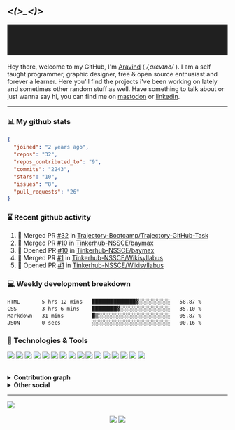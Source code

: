 &nbsp;

## *<(>_<)>*

<p align="center">
  <img src="https://github.com/aravinds-arv/aravinds-arv/blob/master/header.gif">
</p>

Hey there, welcome to my GitHub, I'm [Aravind](https://arv.codes/) ( */ˌaɾɛvɪnð/* ). I am a self taught programmer, graphic designer, free & open source enthusiast and forever a learner. Here you'll find the projects i've been working on lately and sometimes other random stuff as well. Have something to talk about or just wanna say hi, you can find me on [mastodon](https://mstdn.social/@aravinds_arv) or [linkedin](https://www.linkedin.com/in/aravinds-arv/).

---

### 📊 My github stats

```json
{
  "joined": "2 years ago",
  "repos": "32",
  "repos_contributed_to": "9",
  "commits": "2243",
  "stars": "10",
  "issues": "8",
  "pull_requests": "26"
}
```

### ⌛ Recent github activity
<!--START_SECTION:activity-->
1. 🎉 Merged PR [#32](https://github.com/Trajectory-Bootcamp/Trajectory-GitHub-Task/pull/32) in [Trajectory-Bootcamp/Trajectory-GitHub-Task](https://github.com/Trajectory-Bootcamp/Trajectory-GitHub-Task)
2. 🎉 Merged PR [#10](https://github.com/Tinkerhub-NSSCE/baymax/pull/10) in [Tinkerhub-NSSCE/baymax](https://github.com/Tinkerhub-NSSCE/baymax)
3. 💪 Opened PR [#10](https://github.com/Tinkerhub-NSSCE/baymax/pull/10) in [Tinkerhub-NSSCE/baymax](https://github.com/Tinkerhub-NSSCE/baymax)
4. 🎉 Merged PR [#1](https://github.com/Tinkerhub-NSSCE/Wikisyllabus/pull/1) in [Tinkerhub-NSSCE/Wikisyllabus](https://github.com/Tinkerhub-NSSCE/Wikisyllabus)
5. 💪 Opened PR [#1](https://github.com/Tinkerhub-NSSCE/Wikisyllabus/pull/1) in [Tinkerhub-NSSCE/Wikisyllabus](https://github.com/Tinkerhub-NSSCE/Wikisyllabus)
<!--END_SECTION:activity-->

### 💻 Weekly development breakdown
<!--START_SECTION:waka-->

```text
HTML       5 hrs 12 mins   ██████████████▓░░░░░░░░░░   58.87 %
CSS        3 hrs 6 mins    ████████▓░░░░░░░░░░░░░░░░   35.10 %
Markdown   31 mins         █▒░░░░░░░░░░░░░░░░░░░░░░░   05.87 %
JSON       0 secs          ░░░░░░░░░░░░░░░░░░░░░░░░░   00.16 %
```

<!--END_SECTION:waka-->
  
### 🔧 Technologies & Tools
![](https://img.shields.io/badge/OS-Manjaro_KDE-informational?style=plastic&logo=manjaro&logoColor=white&color=2bbc8a)
![](https://img.shields.io/badge/Shell-Zsh-informational?style=plastic&logo=bash&logoColor=white&color=2bbc8a)
![](https://img.shields.io/badge/Editor-VS_Code-informational?style=plastic&logo=visualstudiocode&logoColor=white&color=2bbc8a)
![](https://img.shields.io/badge/Code-Python-informational?style=plastic&logo=python&logoColor=white&color=2bbc8a)
![](https://img.shields.io/badge/Code-C-informational?style=plastic&logo=c&logoColor=white&color=2bbc8a)
![](https://img.shields.io/badge/Code-C++-informational?style=plastic&logo=cplusplus&logoColor=white&color=2bbc8a)
![](https://img.shields.io/badge/Code-HTML5-informational?style=plastic&logo=html5&logoColor=white&color=2bbc8a)
![](https://img.shields.io/badge/Code-CSS3-informational?style=plastic&logo=css3&logoColor=white&color=2bbc8a)
![](https://img.shields.io/badge/Code-Bootstrap-informational?style=plastic&logo=bootstrap&logoColor=white&color=2bbc8a)
![](https://img.shields.io/badge/Code-SQL-informational?style=plastic&logo=SQLite&logoColor=white&color=2bbc8a)
![](https://img.shields.io/badge/Code-Flask-informational?style=plastic&logo=Flask&logoColor=white&color=2bbc8a)
![](https://img.shields.io/badge/Tool-Git-informational?style=plastic&logo=git&logoColor=white&color=2bbc8a)
![](https://img.shields.io/badge/Tool-GitHub-informational?style=plastic&logo=github&logoColor=white&color=2bbc8a)
![](https://img.shields.io/badge/Tool-Figma-informational?style=plastic&logo=figma&logoColor=white&color=2bbc8a)
![](https://img.shields.io/badge/Tool-Canva-informational?style=plastic&logo=canva&logoColor=white&color=2bbc8a)
![](https://img.shields.io/badge/Music-Spotify-informational?style=plastic&logo=spotify&logoColor=white&color=2bbc8a)

<br>
<details>
  <summary><b>Contribution graph</b></summary>
  <br>
  
  ![Aravind's github activity graph](https://github-readme-activity-graph.cyclic.app/graph?username=aravinds-arv&theme=one-dark)
</details>
<details>
  <summary><b>Other social</b></summary>
  <br>
    <a href="https://mstdn.social/@aravinds_arv"><img src="https://img.shields.io/badge/Mastodon-@aravinds_arv-informational?style=plastic&logo=mastodon&logoColor=white&color=2bbc8a"></a>
    <a href="https://twitter.com/aravinds_arv"><img src="https://img.shields.io/badge/Twitter-@aravinds_arv-informational?style=plastic&logo=twitter&logoColor=white&color=2bbc8a"></a>
    <a href="https://linkedin.com/in/aravinds-arv"><img src="https://img.shields.io/badge/LinkedIn-@aravinds--arv-informational?style=plastic&logo=linkedin&logoColor=white&color=2bbc8a"></a>
    <a href="https://pixelfed.de/aravinds.arv"><img src="https://img.shields.io/badge/Pixefed-@aravinds.arv-informational?style=plastic&logo=authy&logoColor=white&color=2bbc8a"></a>
    <a href="https://instagram.com/aravinds.arv"><img src="https://img.shields.io/badge/Instagram-@aravinds.arv-informational?style=plastic&logo=instagram&logoColor=white&color=2bbc8a"></a>
    <a href="https://open.spotify.com/user/31r43bzcwdnlspwr7ko6ezroxjku"><img src="https://img.shields.io/badge/Spotify-Aravind_S-informational?style=plastic&logo=spotify&logoColor=white&color=2bbc8a"></a>
    <a href="https://t.me/aravinds_arv"><img src="https://img.shields.io/badge/Telegram-@aravinds_arv-informational?style=plastic&logo=minutemailer&logoColor=white&color=2bbc8a"></a>
    <a href="https://dev.to/aravindsarv"><img src="https://img.shields.io/badge/Dev.to-aravindsarv-informational?style=plastic&logo=dev.to&logoColor=white&color=2bbc8a"></a>
</details>

---

![](https://hit.yhype.me/github/profile?user_id=78845005)

<p align="center">
   <a href="https://github.com/aravinds-arv.gpg"><img src="https://img.shields.io/badge/GPG-0x45C6D0F31C7A42D7-informational?style=plastic&logo=gnuprivacyguard&logoColor=white&color=313131"></a>
    <img src="https://komarev.com/ghpvc/?username=aravinds-arv&color=313131&style=plastic&label=~+Profile+Hits&logo=twitter"
</p>
